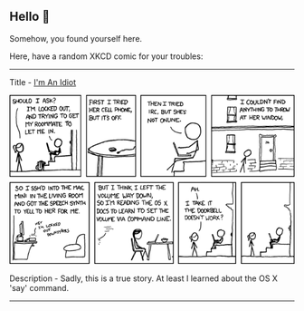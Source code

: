 ## Hello 👀

Somehow, you found yourself here.

Here, have a random XKCD comic for your troubles:

-----------------------------------

Title - [I'm An Idiot](https://xkcd.com/530)

![I'm An Idiot](./random_comic.png)

Description - Sadly, this is a true story.  At least I learned about the OS X 'say' command.

-----------------------------------